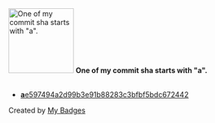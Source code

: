 <img src="https://my-badges.github.io/my-badges/a-commit.png" alt="One of my commit sha starts with &quot;a&quot;." title="One of my commit sha starts with &quot;a&quot;." width="128">
<strong>One of my commit sha starts with &quot;a&quot;.</strong>
<br><br>

- <a href="https://github.com/noredistribution/studios-demo/commit/ae597494a2d99b3e91b88283c3bfbf5bdc672442"><strong>a</strong>e597494a2d99b3e91b88283c3bfbf5bdc672442</a>


Created by <a href="https://github.com/my-badges/my-badges">My Badges</a>